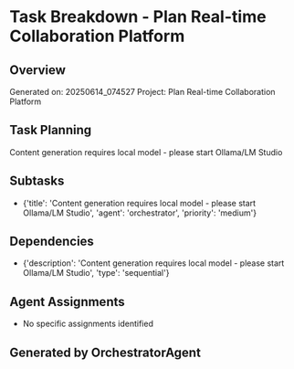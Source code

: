# Task Breakdown - Plan Real-time Collaboration Platform

## Overview
Generated on: 20250614_074527
Project: Plan Real-time Collaboration Platform

## Task Planning
Content generation requires local model - please start Ollama/LM Studio

## Subtasks
- {'title': 'Content generation requires local model - please start Ollama/LM Studio', 'agent': 'orchestrator', 'priority': 'medium'}

## Dependencies
- {'description': 'Content generation requires local model - please start Ollama/LM Studio', 'type': 'sequential'}

## Agent Assignments
- No specific assignments identified

## Generated by OrchestratorAgent
